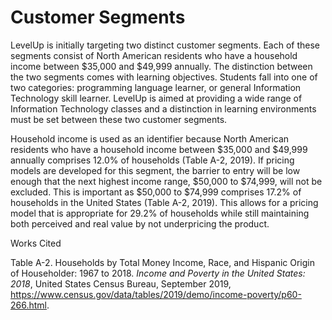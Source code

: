 # Customer Segments

LevelUp is initially targeting two distinct customer segments. Each of these segments consist of North American residents who have a household income between $35,000 and $49,999 annually. The distinction between the two segments comes with learning objectives. Students fall into one of two categories: programming language learner, or general Information Technology skill learner. LevelUp is aimed at providing a wide range of Information Technology classes and a distinction in learning environments must be set between these two customer segments.

Household income is used as an identifier because North American residents who have a household income between $35,000 and $49,999 annually comprises 12.0% of households (Table A-2, 2019). If pricing models are developed for this segment, the barrier to entry will be low enough that the next highest income range, $50,000 to $74,999, will not be excluded. This is important as $50,000 to $74,999 comprises 17.2% of households in the United States (Table A-2, 2019). This allows for a pricing model that is appropriate for 29.2% of households while still maintaining both perceived and real value by not underpricing the product.

Works Cited

Table A-2. Households by Total Money Income, Race, and Hispanic Origin of Householder: 1967 to 2018. *Income and Poverty in the United States: 2018*, United States Census Bureau, September 2019, https://www.census.gov/data/tables/2019/demo/income-poverty/p60-266.html.
